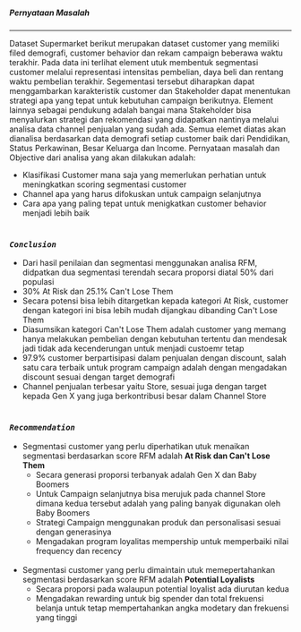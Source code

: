 ##### Pernyataan Masalah
___

Dataset Supermarket berikut merupakan dataset customer yang memiliki filed demografi, customer behavior dan rekam campaign beberawa waktu terakhir. Pada data ini terlihat element utuk membentuk segmentasi customer melalui representasi intensitas pembelian, daya beli dan rentang waktu pembelian terakhir. Segementasi tersebut diharapkan dapat menggambarkan karakteristik customer dan Stakeholder dapat menentukan strategi apa yang tepat untuk kebutuhan campaign berikutnya. Element lainnya sebagai pendukung adalah bangai mana Stakeholder bisa menyalurkan strategi dan rekomendasi yang didapatkan nantinya melalui analisa data channel penjualan yang sudah ada. Semua elemet diatas akan dianalisa berdasarkan data demografi setiap customer baik dari Pendidikan, Status Perkawinan, Besar Keluarga dan Income. Pernyataan masalah dan Objective dari analisa yang akan dilakukan adalah:<br>
- Klasifikasi Customer mana saja yang memerlukan perhatian untuk meningkatkan scoring segmentasi customer
- Channel apa yang harus difokuskan untuk campaign selanjutnya
- Cara apa yang paling tepat untuk menigkatkan customer behavior menjadi lebih baik
<br><br>
### *`Conclusion`*
- Dari hasil penilaian dan segmentasi menggunakan analisa RFM, didpatkan dua segmentasi terendah secara proporsi diatal 50% dari populasi
- 30% At Risk dan 25.1% Can't Lose Them
- Secara potensi bisa lebih ditargetkan kepada kategori At Risk, customer dengan kategori ini bisa lebih mudah dijangkau dibanding Can't Lose Them
- Diasumsikan kategori Can't Lose Them adalah customer yang memang hanya melakukan pembelian dengan kebutuhan tertentu dan mendesak jadi tidak ada kecenderungan untuk menjadi custoemr tetap
- 97.9% customer berpartisipasi dalam penjualan dengan discount, salah satu cara terbaik untuk program campaign adalah dengan mengadakan discount sesuai dengan target demografi
- Channel penjualan terbesar yaitu Store, sesuai juga dengan target kepada Gen X yang juga berkontribusi besar dalam Channel Store
<br><br>
### *`Recommendation`*
- Segmentasi customer yang perlu diperhatikan utuk menaikan segmentasi berdasarkan score RFM adalah **At Risk dan Can't Lose Them**
    - Secara generasi proporsi terbanyak adalah Gen X dan Baby Boomers
    - Untuk Campaign selanjutnya bisa merujuk pada channel Store dimana kedua tersebut adalah yang paling banyak digunakan oleh Baby Boomers
    - Strategi Campaign menggunakan produk dan personalisasi sesuai dengan generasinya
    - Mengadakan program loyalitas mempership untuk memperbaiki nilai frequency dan recency<br><br>
- Segmentasi customer yang perlu dimaintain utuk memepertahankan segmentasi berdasarkan score RFM adalah **Potential Loyalists**
    - Secara proporsi pada walaupun potential loyalist ada diurutan kedua
    - Mengadakan rewarding untuk big spender dan total frekuensi belanja untuk tetap mempertahankan angka modetary dan frekuensi yang tinggi